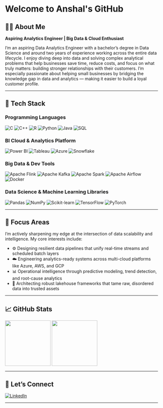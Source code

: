 # Welcome to Anshal's GitHub

## 👨‍💻 About Me

**Aspiring Analytics Engineer | Big Data & Cloud Enthusiast**

I’m an aspiring Data Analytics Engineer with a bachelor’s degree in Data Science and around two years of experience working across the entire data lifecycle. I enjoy diving deep into data and solving complex analytical problems that help businesses save time, reduce costs, and focus on what truly matters: building stronger relationships with their customers. I’m especially passionate about helping small businesses by bridging the knowledge gap in data and analytics — making it easier to build a loyal customer profile.

---

## 🚀 Tech Stack

### Programming Languages

![C](https://img.shields.io/badge/C-C28800?style=for-the-badge&logo=c&logoColor=white)
![C++](https://img.shields.io/badge/C++-C28800?style=for-the-badge&logo=c%2B%2B&logoColor=white)
![R](https://img.shields.io/badge/R-C28800?style=for-the-badge&logo=r&logoColor=white)
![Python](https://img.shields.io/badge/Python-C28800?style=for-the-badge&logo=python&logoColor=white)
![Java](https://img.shields.io/badge/Java-C28800?style=for-the-badge&logo=java&logoColor=white)
![SQL](https://img.shields.io/badge/SQL-C28800?style=for-the-badge&logo=postgresql&logoColor=white)

### BI Cloud & Analytics Platform

![Power BI](https://img.shields.io/badge/PowerBI-C28800?style=for-the-badge&logo=powerbi&logoColor=white)
![Tableau](https://img.shields.io/badge/Tableau-C28800?style=for-the-badge&logo=tableau&logoColor=white)
![Azure](https://img.shields.io/badge/Azure-C28800?style=for-the-badge&logo=microsoft&logoColor=white)
![Snowflake](https://img.shields.io/badge/Snowflake-C28800?style=for-the-badge&logo=snowflake&logoColor=white)

### Big Data & Dev Tools

![Apache Flink](https://img.shields.io/badge/Apache%20Flink-C28800?style=for-the-badge&logo=apacheflink&logoColor=white)
![Apache Kafka](https://img.shields.io/badge/Apache%20Kafka-C28800?style=for-the-badge&logo=apachekafka&logoColor=white)
![Apache Spark](https://img.shields.io/badge/Apache%20Spark-C28800?style=for-the-badge&logo=apachespark&logoColor=white)
![Apache Airflow](https://img.shields.io/badge/Apache%20Airflow-C28800?style=for-the-badge&logo=apacheairflow&logoColor=white)
![Docker](https://img.shields.io/badge/Docker-C28800?style=for-the-badge&logo=docker&logoColor=white)

### Data Science & Machine Learning Libraries

![Pandas](https://img.shields.io/badge/Pandas-C28800?style=for-the-badge&logo=pandas&logoColor=white)
![NumPy](https://img.shields.io/badge/NumPy-C28800?style=for-the-badge&logo=numpy&logoColor=white)
![Scikit-learn](https://img.shields.io/badge/Scikit--Learn-C28800?style=for-the-badge&logo=scikit-learn&logoColor=white)
![TensorFlow](https://img.shields.io/badge/TensorFlow-C28800?style=for-the-badge&logo=tensorflow&logoColor=white)
![PyTorch](https://img.shields.io/badge/PyTorch-C28800?style=for-the-badge&logo=pytorch&logoColor=white)

--- 
## 🎯 Focus Areas

I’m actively sharpening my edge at the intersection of data scalability and intelligence. My core interests include:
- ⚙️ Designing resilient data pipelines that unify real-time streams and scheduled batch layers
- ☁️ Engineering analytics-ready systems across multi-cloud platforms like Azure, AWS, and GCP
- 📊 Operational intelligence through predictive modeling, trend detection, and root-cause analytics
- 🧱 Architecting robust lakehouse frameworks that tame raw, disordered data into trusted assets

---

## 📈 GitHub Stats

<p align="left">
  <img src="https://github-readme-stats.vercel.app/api?username=anshalchopra&show_icons=true&theme=gruvbox" height="150" />
  <img src="https://github-readme-stats.vercel.app/api/top-langs/?username=anshalchopra&layout=compact&theme=gruvbox" height="150"/>
</p>

---

## 🤝 Let’s Connect

[![LinkedIn](https://img.shields.io/badge/LinkedIn-Anshal-blue?style=flat&logo=linkedin)](https://linkedin.com/in/anshalc)

---
